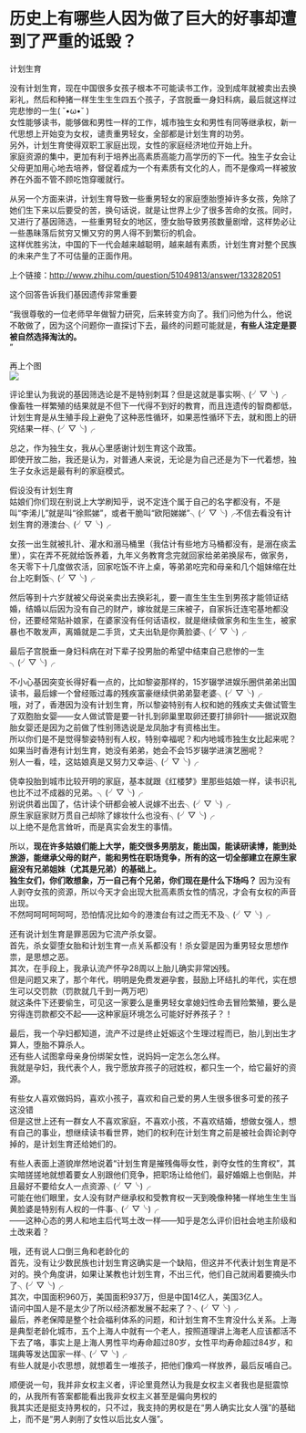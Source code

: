 # 历史上有哪些人因为做了巨大的好事却遭到了严重的诋毁？

计划生育  

没有计划生育，现在中国很多女孩子根本不可能读书工作，没到成年就被卖出去换彩礼，然后和种猪一样生生生生四五个孩子，子宫脱垂一身妇科病，最后就这样过完悲惨的一生( ˘•ω•˘ )  
女性能够读书，能够做和男性一样的工作，城市独生女和男性有同等继承权，新一代思想上开始变为女权，谴责重男轻女，全部都是计划生育的功劳。  
另外，计划生育使得双职工家庭出现，女性的家庭经济地位开始上升。  
家庭资源的集中，更加有利于培养出高素质高能力高学历的下一代。独生子女会让父母更加用心地去培养，督促着成为一个有素质有文化的人，而不是像鸡一样被放养在外面不管不顾吃饱穿暖就行。  

从另一个方面来讲，计划生育导致一些重男轻女的家庭堕胎堕掉许多女孩，免除了她们生下来以后要受的苦，换句话说，就是让世界上少了很多苦命的女孩。同时，又进行了基因筛选，一些重男轻女的地区，堕女胎导致男孩数量剧增，这样势必让一些愚昧落后贫穷又懒又穷的男人得不到繁衍的机会。  
这样优胜劣汰，中国的下一代会越来越聪明，越来越有素质，计划生育对整个民族的未来产生了不可估量的正面作用。  

上个链接：[<span>http://www.</span><span>zhihu.com/question/5104</span><span>9813/answer/133282051</span><span></span>](http://www.zhihu.com/question/51049813/answer/133282051)  

这个回答告诉我们基因遗传非常重要  

“我很尊敬的一位老师早年做智力研究，后来转变方向了。我们问他为什么，他说不敢做了，因为这个问题你一直探讨下去，最终的问题可能就是，**有些人注定是要被自然选择淘汰的。**  
”  

再上个图  
![](https://pic3.zhimg.com/v2-10c553599636903b4bd7eb75f45a9d4a_b.jpg)  

评论里认为我说的基因筛选论是不是特别刺耳？但是这就是事实啊╮(╯▽╰)╭  
像畜牲一样繁殖的结果就是不但下一代得不到好的教育，而且连遗传的智商都低，计划生育是从生殖手段上避免了这种恶性循环，如果恶性循环下去，就和图上的研究结果一样╮(╯▽╰)╭  

总之，作为独生女，我从心里感谢计划生育这个政策。  
即使开放二胎，我还是认为，对普通人来说，无论是为自己还是为下一代着想，独生子女永远是最有利的家庭模式。  

假设没有计划生育  
姑娘们你们现在别说上大学刷知乎，说不定连个属于自己的名字都没有，不是叫“李浠儿”就是叫“徐熙娣”，或者干脆叫“欧阳娣娣”╮(╯▽╰)╭不信去看没有计划生育的港澳台╮(╯▽╰)╭  

女孩一出生就被扎针、灌水和溺马桶里（我估计有些地方马桶都没有，是溺在痰盂里），实在弄不死就给饭养着，九年义务教育念完就回家给弟弟换尿布，做家务，冬天零下十几度做农活，回家吃饭不许上桌，等弟弟吃完和母亲和几个姐妹缩在灶台上吃剩饭╮(╯▽╰)╭  

然后等到十六岁就被父母说亲卖出去换彩礼，要一直生生生生到男孩才能领证结婚，结婚以后因为没有自己的财产，嫁妆就是三床被子，自家拆迁连宅基地都没份，还要经常贴补娘家，在婆家没有任何话语权，就是继续做家务和生生生，被家暴也不敢发声，离婚就是二手货，丈夫出轨是你黄脸婆╮(╯▽╰)╭  

最后子宫脱垂一身妇科病在对下辈子投男胎的希望中结束自己悲惨的一生╮(╯▽╰)╭  

不小心基因突变长得好看一点的，比如黎姿那样的，15岁辍学进娱乐圈供弟弟出国读书，最后嫁一个曾经贩过毒的残疾富豪继续供弟弟娶老婆╮(╯▽╰)╭  
哦，对了，香港因为没有计划生育，所以黎姿特别有人权和她的残疾丈夫做试管生了双胞胎女婴——女人做试管是要一针扎到卵巢里取卵还要打排卵针——据说双胞胎女婴还是因为之前做了性别筛选说是龙凤胎才有资格出生。  
所以你们是不是觉得黎姿特别有人权，特别幸福呢？和内地城市独生女比起来呢？如果当时香港有计划生育，她没有弟弟，她会不会15岁辍学进演艺圈呢？  
别人一看，哇，这姑娘真是又努力又幸运╮(╯▽╰)╭  

侥幸投胎到城市比较开明的家庭，基本就跟《红楼梦》里那些姑娘一样，读书识礼也比不过不成器的兄弟。╮(╯▽╰)╭  
别说供着出国了，估计读个研都会被人说嫁不出去╮(╯▽╰)╭  
原生家庭家财万贯自己却除了嫁妆什么也没有╮(╯▽╰)╭  
以上绝不是危言耸听，而是真实会发生的事情。  

所以，**现在许多姑娘们能上大学，能交很多男朋友，能出国，能读研读博，能到处旅游，能继承父母的财产，能和男性在职场竞争，所有的这一切全部建立在原生家庭没有兄弟姐妹（尤其是兄弟）的基础上。**  
**独生女们，你们敢想象，万一自己有个兄弟，你们现在是什么下场吗？** 因为没有人剥夺女孩的资源，所以今天才会出现大批高素质女性的情况，才会有女权的声音出现。  
不然呵呵呵呵呵呵，恐怕情况比如今的港澳台有过之而无不及╮(╯▽╰)╭  

还有说计划生育是罪恶因为它流产杀女婴。  
首先，杀女婴堕女胎和计划生育一点关系都没有！杀女婴是因为重男轻女思想作祟，是思想之恶。  
其次，在手段上，我承认流产怀孕28周以上胎儿确实非常凶残。  
但是问题又来了，那个年代，明明是免费发避孕套，鼓励上环结扎的年代，实在想生可以交罚款（罚款就几千到一两万吧）  
就这条件下还要偷生，可见这一家要么是重男轻女拿媳妇性命去冒险繁殖，要么是穷得连罚款都交不起——这种家庭环境怎么可能好好养孩子？！  

最后，我一个孕妇都知道，流产不过是终止妊娠这个生理过程而已，胎儿到出生才算人，堕胎不算杀人。  
还有些人试图拿母亲身份绑架女性，说妈妈一定怎么怎么样。  
我就是孕妇，我代表个人，我宁愿放弃孩子的冠姓权，都只生一个，给它最好的资源。  

有些女人喜欢做妈妈，喜欢小孩子，喜欢和自己爱的男人生很多很多可爱的孩子  
这没错  
但是这世上还有一群女人不喜欢家庭，不喜欢小孩，不喜欢结婚，想做女强人，想有自己的事业，想继续读书看世界，她们的权利在计划生育之前是被社会舆论剥夺掉的，是计划生育还给她们的。  

有些人表面上道貌岸然地说着“计划生育是摧残侮辱女性，剥夺女性的生育权”，其实暗搓搓地就想着要女人别跟他们竞争，把职场让给他们，最好婚姻上也倒贴，并且最好不要给女人一点资源╮(╯▽╰)╭  
可能在他们眼里，女人没有财产继承权和受教育权一天到晚像种猪一样地生生生当黄脸婆是特别有人权的一件事╮(╯▽╰)╭  
——这种心态的男人和地主后代骂土改一样——知乎是怎么评价旧社会地主阶级和土改来着？  

哦，还有说人口倒三角和老龄化的  
首先，没有让少数民族也计划生育这确实是一个缺陷，但这并不代表计划生育是不对的。换个角度讲，如果让某教也计划生育，不出三代，他们自己就闹着要摘头巾了╮(╯▽╰)╭  
其次，中国面积960万，美国面积937万，但是中国14亿人，美国3亿人。  
请问中国人是不是太少了所以经济都发展不起来了？╮(╯▽╰)╭  
最后，养老保障是整个社会福利体系的问题，和计划生育不生育没什么关系。上海是典型老龄化城市，五个上海人中就有一个老人，按照道理讲上海老人应该都活不下去了咯，事实上是上海人男性平均寿命超过80岁，女性平均寿命超过84岁，和瑞典等发达国家一样╮(╯▽╰)╭  
有些人就是小农思想，就想着生一堆孩子，把他们像鸡一样放养，最后反哺自己。  

顺便说一句，我并非女权主义者，评论里竟然认为我是女权主义者我也是挺震惊的，从我所有答案都能看出我非女权主义甚至是偏向男权的  
我其实还是挺支持男权的，只不过，我支持的男权是在“男人确实比女人强”的基础上，而不是“男人剥削了女性以后比女人强”。